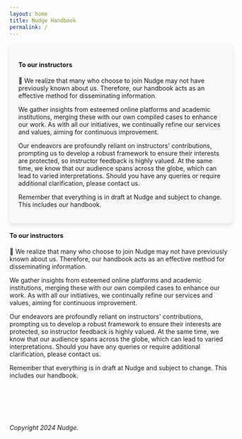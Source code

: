 ```yaml
---
layout: home
title: Nudge Handbook
permalink: /
---
```



<style>
.markdown-body {
  background-color: #f9f9f9;
  padding: 20px;
  border-radius: 8px;
  box-shadow: 0px 5px 10px rgba(0, 0, 0, 0.1);
}
</style>

<div class="markdown-body">
  
#### To our instructors


🧩 We realize that many who choose to join Nudge may not have previously known about us. Therefore, our handbook acts as an effective method for disseminating information.

We gather insights from esteemed online platforms and academic institutions, merging these with our own compiled cases to enhance our work. As with all our initiatives, we continually refine our services and values, aiming for continuous improvement.

Our endeavors are profoundly reliant on instructors' contributions, prompting us to develop a robust framework to ensure their interests are protected, so instructor feedback is highly valued. At the same time, we know that our audience spans across the globe, which can lead to varied interpretations. Should you have any queries or require additional clarification, please contact us.

Remember that everything is in draft at Nudge and subject to change. This includes our handbook.

</div>


#### To our instructors


🧩 We realize that many who choose to join Nudge may not have previously known about us. Therefore, our handbook acts as an effective method for disseminating information.

We gather insights from esteemed online platforms and academic institutions, merging these with our own compiled cases to enhance our work. As with all our initiatives, we continually refine our services and values, aiming for continuous improvement.

Our endeavors are profoundly reliant on instructors' contributions, prompting us to develop a robust framework to ensure their interests are protected, so instructor feedback is highly valued. At the same time, we know that our audience spans across the globe, which can lead to varied interpretations. Should you have any queries or require additional clarification, please contact us.

Remember that everything is in draft at Nudge and subject to change. This includes our handbook.




<br>
<br>
<br>
<br>



###### Copyright 2024 Nudge.
